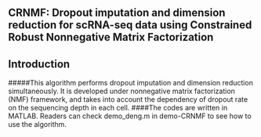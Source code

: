 ## CRNMF: Dropout imputation and dimension reduction for scRNA-seq data using Constrained Robust Nonnegative Matrix Factorization
## Introduction
#####This algorithm performs dropout imputation and dimension reduction simultaneously. It is developed under nonnegative matrix factorization (NMF) framework, and takes into account the dependency of dropout rate on the sequencing depth in each cell.
####The codes are written in MATLAB. Readers can check demo_deng.m in  demo-CRNMF to see how to use the algorithm.

